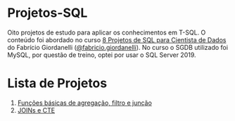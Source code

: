 # Projetos-SQL
Oito projetos de estudo para aplicar os conhecimentos em T-SQL. O conteúdo foi abordado no curso [8 Projetos de SQL para Cientista de Dados](https://www.sympla.com.br/8-projetos-de-sql-para-cientista-de-dados__1256630) do Fabrício Giordanelli ([@fabricio.giordanelli](https://www.instagram.com/fabricio.giordanelli/)). No curso o SGDB utilizado foi MySQL, por questão de treino, optei por usar o SQL Server 2019. 

# Lista de Projetos
1. [Funções básicas de agregação, filtro e junção](https://github.com/lucianaaguiarc/Projetos-SQL/blob/main/projeto1_SQL.sql)
2. [JOINs e CTE](https://github.com/lucianaaguiarc/Projetos-SQL/blob/main/projeto2_SQL.sql)
